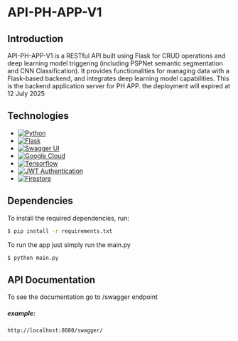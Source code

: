 # API-PH-APP-V1

## Introduction

API-PH-APP-V1 is a RESTful API built using Flask for CRUD operations and deep learning model triggering (including PSPNet semantic segmentation and CNN Classification). It provides functionalities for managing data with a Flask-based backend, and integrates deep learning model capabilities. This is the backend application server for PH APP. the deployment will expired at 12 July 2025

## Technologies

- [![Python](https://img.shields.io/badge/Python-%2314354C.svg?style=flat&logo=python&logoColor=white)](https://www.python.org/)
- [![Flask](https://img.shields.io/badge/Flask-%23000.svg?style=flat&logo=flask&logoColor=white)](https://flask.palletsprojects.com/)
- [![Swagger UI](https://img.shields.io/badge/Swagger_UI-%2385EA2D.svg?style=flat&logo=swagger&logoColor=black)](https://swagger.io/)
- [![Google Cloud](https://img.shields.io/badge/Google_Cloud-%234285F4.svg?style=flat&logo=google-cloud&logoColor=white)](https://cloud.google.com/)
- [![Tensorflow](https://img.shields.io/badge/Tensorflow-%23FF6F00.svg?style=flat&logo=tensorflow&logoColor=white)](https://www.tensorflow.org/)
- [![JWT Authentication](https://img.shields.io/badge/JWT_Authentication-%23000000.svg?style=flat&logo=jwt&logoColor=white)](https://jwt.io/)
- [![Firestore](https://img.shields.io/badge/Firestore-%23404E5C.svg?style=flat&logo=firebase&logoColor=white)](https://cloud.google.com/firestore)

## Dependencies

To install the required dependencies, run:

```bash
$ pip install -r requirements.txt
```

To run the app just simply run the main.py
```bash
$ python main.py
```

## API Documentation 
To see the documentation go to /swagger endpoint
##### example: 
```bash
http://localhost:8080/swagger/
```